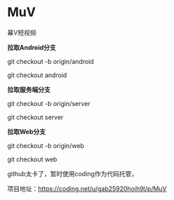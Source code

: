 # MuV
幕V短视频

**拉取Android分支**

git checkout -b origin/android

git checkout android

**拉取服务端分支**

git checkout -b origin/server

git checkout server

**拉取Web分支**

git checkout -b origin/web

git checkout web



github太卡了，暂时使用coding作为代码托管，

项目地址：https://coding.net/u/gab25920hoih9l/p/MuV